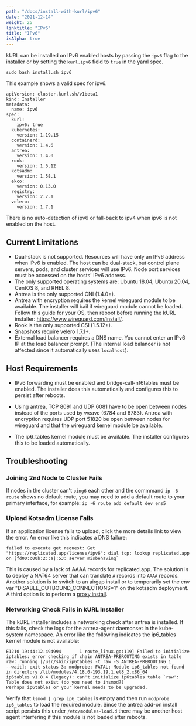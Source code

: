 ```yaml
---
path: "/docs/install-with-kurl/ipv6"
date: "2021-12-14"
weight: 25
linktitle: "IPv6"
title: "IPv6"
isAlpha: true
---
```

kURL can be installed on IPv6 enabled hosts by passing the `ipv6` flag to the installer or by setting the `kurl.ipv6` field to `true` in the yaml spec.

```
sudo bash install.sh ipv6
```

This example shows a valid spec for ipv6.

```
apiVersion: cluster.kurl.sh/v1beta1
kind: Installer
metadata:
  name: ipv6
spec:
  kurl:
    ipv6: true
  kubernetes:
    version: 1.19.15
  containerd:
    version: 1.4.6
  antrea:
    version: 1.4.0
  rook:
    version: 1.5.12
  kotsadm:
    version: 1.58.1
  ekco:
    version: 0.13.0
  registry:
    version: 2.7.1
  velero:
    version: 1.7.1
```

There is no auto-detection of ipv6 or fall-back to ipv4 when ipv6 is not enabled on the host.


## Current Limitations

* Dual-stack is not supported. Resources will have only an IPv6 address when IPv6 is enabled. The host can be dual-stack, but control plane servers, pods, and cluster services will use IPv6. Node port services must be accessed on the hosts' IPv6 address.
* The only supported operating systems are: Ubuntu 18.04, Ubuntu 20.04, CentOS 8, and RHEL 8.
* Antrea is the only supported CNI (1.4.0+).
* Antrea with encryption requires the kernel wireguard module to be available. The installer will bail if wireguard module cannot be loaded. Follow this guide for your OS, then reboot before running the kURL installer: https://www.wireguard.com/install/.
* Rook is the only supported CSI (1.5.12+).
* Snapshots require velero 1.7.1+.
* External load balancer requires a DNS name. You cannot enter an IPv6 IP at the load balancer prompt. (The internal load balancer is not affected since it automatically uses `localhost`).

## Host Requirements

* IPv6 forwarding must be enabled and bridge-call-nf6tables must be enabled. The installer does this automatically and configures this to persist after reboots.

* Using antrea, TCP 8091 and UDP 6081 have to be open between nodes instead of the ports used by weave (6784 and 6783). Antrea with encryption requires UDP port 51820 be open between nodes for wireguard and that the wireguard kernel module be available.

* The ip6_tables kernel module must be available. The installer configures this to be loaded automatically.


## Troubleshooting

### Joining 2nd Node to Cluster Fails

If nodes in the cluster can't `ping6` each other and the commmand `ip -6 route` shows no default route, you may need to add a default route to your primary interface, for example: `ip -6 route add default dev ens5`

### Upload Kotsadm License Fails

If an application license fails to upload, click the more details link to view the error.
An error like this indicates a DNS failure:
```
failed to execute get request: Get "https://replicated.app/license/ipv6": dial tcp: lookup replicated.app on [fd00:c00b:2::a]:53: server misbehaving`
```

This is caused by a lack of AAAA records for replicated.app.
The solution is to deploy a NAT64 server that can translate `A` records into `AAAA` records.
Another solution is to switch to an airgap install or to temporarily set the env var "DISABLE_OUTBOUND_CONNECTIONS=1" on the kotsadm deployment.
A third option is to perform a [proxy install](/docs/install-with-kurl/proxy-installs).

### Networking Check Fails in kURL Installer

The kURL installer includes a networking check after antrea is installed.
If this fails, check the logs for the antrea-agent daemonset in the kube-system namespace.
An error like the following indicates the ip6_tables kernel module is not available:
```
E1210 19:44:12.494994       1 route_linux.go:119] Failed to initialize iptables: error checking if chain ANTREA-PREROUTING exists in table raw: running [/usr/sbin/ip6tables -t raw -S ANTREA-PREROUTING 1 
--wait]: exit status 3: modprobe: FATAL: Module ip6_tables not found in directory /lib/modules/4.18.0-193.19.1.el8_2.x86_64
ip6tables v1.8.4 (legacy): can't initialize ip6tables table `raw': Table does not exist (do you need to insmod?)
Perhaps ip6tables or your kernel needs to be upgraded.
```

Verify that `lsmod | grep ip6_tables` is empty and then run `modprobe ip6_tables` to load the required module.
Since the antrea add-on install script persists this under `/etc/modules-load.d` there may be another host agent interfering if this module is not loaded after reboots.
